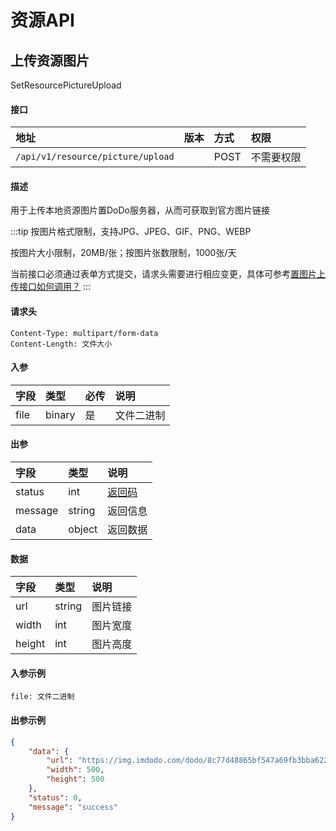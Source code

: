 # 资源API


## 上传资源图片

SetResourcePictureUpload

#### 接口

|地址|版本|方式|权限|
|:-----|:---------------|:-----|:---------------|
|`/api/v1/resource/picture/upload`|<Badge type="warning" text="v1" vertical="middle" />|POST|不需要权限|

#### 描述

用于上传本地资源图片置DoDo服务器，从而可获取到官方图片链接

:::tip
按图片格式限制，支持JPG、JPEG、GIF、PNG、WEBP

按图片大小限制，20MB/张；按图片张数限制，1000张/天

当前接口必须通过表单方式提交，请求头需要进行相应变更，具体可参考[置图片上传接口如何调用？](https://imdodo.com/p/318104269603635200)
:::

#### 请求头

```
Content-Type: multipart/form-data
Content-Length: 文件大小
```

#### 入参

|字段|类型|必传|说明|
|:---------------|:-----|:-----|:---------------|
|file|binary|是|文件二进制|

#### 出参

|字段|类型|说明|
|:---------------|:-----|:---------------|
|status|int|[返回码](../start/status.md)|
|message|string|返回信息|
|data|object|返回数据|

#### 数据

|字段|类型|说明|
|:---------------|:-----|:---------------|
|url|string|图片链接|
|width|int|图片宽度|
|height|int|图片高度|

#### 入参示例

```
file: 文件二进制
```

#### 出参示例

```json
{
    "data": {
        "url": "https://img.imdodo.com/dodo/8c77d48865bf547a69fb3bba6228760c.png",
        "width": 500,
        "height": 500
    },
    "status": 0,
    "message": "success"
}
```
